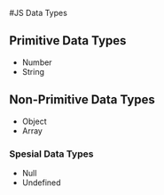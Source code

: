 #JS Data Types

## Primitive Data Types
- Number
- String
## Non-Primitive Data Types
- Object
- Array
### Spesial Data Types
- Null
- Undefined